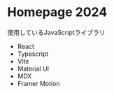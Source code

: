 # Homepage 2024

使用しているJavaScriptライブラリ
- React
- Typescript
- Vite
- Material UI
- MDX
- Framer Motion
